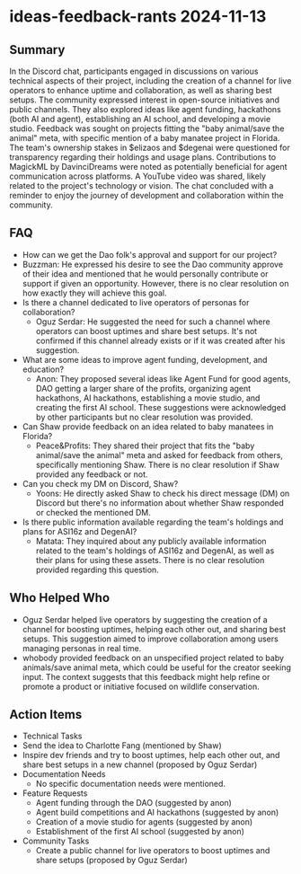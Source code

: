 # ideas-feedback-rants 2024-11-13

## Summary

In the Discord chat, participants engaged in discussions on various technical aspects of their project, including the creation of a channel for live operators to enhance uptime and collaboration, as well as sharing best setups. The community expressed interest in open-source initiatives and public channels. They also explored ideas like agent funding, hackathons (both AI and agent), establishing an AI school, and developing a movie studio. Feedback was sought on projects fitting the "baby animal/save the animal" meta, with specific mention of a baby manatee project in Florida. The team's ownership stakes in $elizaos and $degenai were questioned for transparency regarding their holdings and usage plans. Contributions to MagickML by DavinciDreams were noted as potentially beneficial for agent communication across platforms. A YouTube video was shared, likely related to the project's technology or vision. The chat concluded with a reminder to enjoy the journey of development and collaboration within the community.

## FAQ

- How can we get the Dao folk's approval and support for our project?
- Buzzman: He expressed his desire to see the Dao community approve of their idea and mentioned that he would personally contribute or support if given an opportunity. However, there is no clear resolution on how exactly they will achieve this goal.
- Is there a channel dedicated to live operators of personas for collaboration?
    - Oguz Serdar: He suggested the need for such a channel where operators can boost uptimes and share best setups. It's not confirmed if this channel already exists or if it was created after his suggestion.
- What are some ideas to improve agent funding, development, and education?
    - Anon: They proposed several ideas like Agent Fund for good agents, DAO getting a larger share of the profits, organizing agent hackathons, AI hackathons, establishing a movie studio, and creating the first AI school. These suggestions were acknowledged by other participants but no clear resolution was provided.
- Can Shaw provide feedback on an idea related to baby manatees in Florida?
    - Peace&Profits: They shared their project that fits the "baby animal/save the animal" meta and asked for feedback from others, specifically mentioning Shaw. There is no clear resolution if Shaw provided any feedback or not.
- Can you check my DM on Discord, Shaw?
    - Yoons: He directly asked Shaw to check his direct message (DM) on Discord but there's no information about whether Shaw responded or checked the mentioned DM.
- Is there public information available regarding the team's holdings and plans for ASI16z and DegenAI?
    - Matata: They inquired about any publicly available information related to the team's holdings of ASI16z and DegenAI, as well as their plans for using these assets. There is no clear resolution provided regarding this question.

## Who Helped Who

- Oguz Serdar helped live operators by suggesting the creation of a channel for boosting uptimes, helping each other out, and sharing best setups. This suggestion aimed to improve collaboration among users managing personas in real time.
- whobody provided feedback on an unspecified project related to baby animals/save animal meta, which could be useful for the creator seeking input. The context suggests that this feedback might help refine or promote a product or initiative focused on wildlife conservation.

## Action Items

- Technical Tasks
- Send the idea to Charlotte Fang (mentioned by Shaw)
- Inspire dev friends and try to boost uptimes, help each other out, and share best setups in a new channel (proposed by Oguz Serdar)
- Documentation Needs
    - No specific documentation needs were mentioned.
- Feature Requests
    - Agent funding through the DAO (suggested by anon)
    - Agent build competitions and AI hackathons (suggested by anon)
    - Creation of a movie studio for agents (suggested by anon)
    - Establishment of the first AI school (suggested by anon)
- Community Tasks
    - Create a public channel for live operators to boost uptimes and share setups (proposed by Oguz Serdar)
